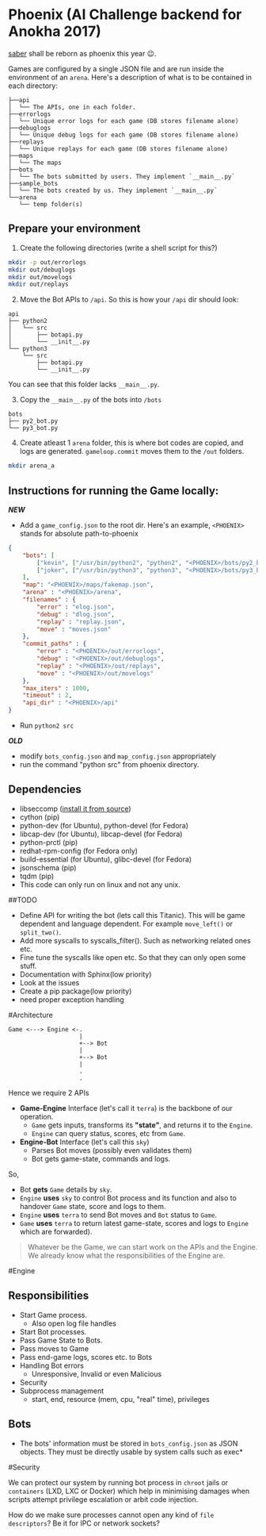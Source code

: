 # Phoenix (AI Challenge backend for Anokha 2017)

[saber](http://www.github.com/arrow-/saber) shall be reborn as phoenix this year :wink:.

Games are configured by a single JSON file and are run inside the environment of an `arena`. Here's a description of what is to be contained in each directory:
```
├──api
│  └── The APIs, one in each folder.
├──errorlogs
│  └── Unique error logs for each game (DB stores filename alone)
├──debuglogs
│  └── Unique debug logs for each game (DB stores filename alone)
├──replays
│  └── Unique replays for each game (DB stores filename alone)
├──maps
│  └── The maps
├──bots
│  └── The bots submitted by users. They implement `__main__.py`
├──sample_bots
│  └── The bots created by us. They implement `__main__.py`
└──arena
   └── temp folder(s)
```

## Prepare your environment

1. Create the following directories (write a shell script for this?)
```bash
mkdir -p out/errorlogs
mkdir out/debuglogs
mkdir out/movelogs
mkdir out/replays
```

2. Move the Bot APIs to `/api`. So this is how your `/api` dir should look:
```
api
├── python2
│   └── src
│       ├── botapi.py
│       └── __init__.py
└── python3
    └── src
        ├── botapi.py
        └── __init__.py
```

You can see that this folder lacks `__main__.py`.

3. Copy the `__main__.py` of the bots into `/bots`
```
bots
├── py2_bot.py
└── py3_bot.py
```

4. Create atleast 1 `arena` folder, this is where bot codes are copied, and logs are generated. `gameloop.commit` moves them to the `/out` folders.
```bash
mkdir arena_a
```

## Instructions for running the Game locally:

***NEW***

+ Add a `game_config.json` to the root dir. Here's an example,
`<PHOENIX>` stands for absolute path-to-phoenix
```json
{
    "bots": [
        ["kevin", ["/usr/bin/python2", "python2", "<PHOENIX>/bots/py2_bot.py"]],
        ["joker", ["/usr/bin/python3", "python3", "<PHOENIX>/bots/py3_bot.py"]]
    ],
    "map": "<PHOENIX>/maps/fakemap.json",
    "arena" : "<PHOENIX>/arena",
    "filenames" : {
        "error" : "elog.json",
        "debug" : "dlog.json",
        "replay" : "replay.json",
        "move" : "moves.json"
    },
    "commit_paths" : {
        "error" : "<PHOENIX>/out/errorlogs",
        "debug" : "<PHOENIX>/out/debuglogs",
        "replay" : "<PHOENIX>/out/replays",
        "move" : "<PHOENIX>/out/movelogs"
    },
    "max_iters" : 1000,
    "timeout" : 2,
    "api_dir" : "<PHOENIX>/api"
}
```

+ Run `python2 src`

***OLD***

+ modify `bots_config.json` and `map_config.json` appropriately
+ run the command "python src" from phoenix directory.


## Dependencies

+ libseccomp ([install it from source](https://vasanthaganeshk.wordpress.com/2016/12/24/libseccomp-for-python2-7/))
+ cython (pip)
+ python-dev (for Ubuntu), python-devel (for Fedora)
+ libcap-dev (for Ubuntu), libcap-devel (for Fedora)
+ python-prctl (pip)
+ redhat-rpm-config (for Fedora only)
+ build-essential (for Ubuntu), glibc-devel (for Fedora)
+ jsonschema (pip)
+ tqdm (pip)
+ This code can only run on linux and not any unix.

##TODO

+ Define API for writing the bot (lets call this Titanic). This will be game dependent and language dependent. For example `move_left()` or `split_two()`.
+ Add more syscalls to syscalls_filter(). Such as networking related ones etc.
+ Fine tune the syscalls like open etc. So that they can only open some stuff.
+ Documentation with Sphinx(low priority)
+ Look at the issues
+ Create a pip package(low priority)
+ need proper exception handling

#Architecture

```
Game <---> Engine <-.
                    |
                    +--> Bot
                    |
                    +--> Bot
                    |
                    .
                    .
```

Hence we require 2 APIs

* **Game-Engine** Interface (let's call it `terra`) is the backbone of our operation.
    - `Game` gets inputs, transforms its **"state"**, and returns it to the `Engine`.
    - `Engine` can query status, scores, etc from `Game`.
* **Engine-Bot** Interface (let's call this `sky`)
    - Parses Bot moves (possibly even validates them)
    - Bot gets game-state, commands and logs.

So,
* Bot **gets** `Game` details by `sky`.
* `Engine` **uses** `sky` to control Bot process and its function and also to handover `Game` state, score and logs to them.
* `Engine` **uses** `terra` to send Bot moves and `Bot` status to `Game`.
* `Game` **uses** `terra` to return latest game-state, scores and logs to `Engine` which are forwarded).

>Whatever be the Game, we can start work on the APIs and the Engine. We already know what the responsibilities of the Engine are.

#Engine

## Responsibilities

* Start Game process.
    - Also open log file handles
* Start Bot processes.
* Pass Game State to Bots.
* Pass moves to Game
* Pass end-game logs, scores etc. to Bots
* Handling Bot errors
    - Unresponsive, Invalid or even Malicious
* Security
* Subprocess management
    - start, end, resource (mem, cpu, "real" time), privileges

## Bots

+ The bots' information must be stored in `bots_config.json` as JSON objects. They must be directly usable by system calls such as exec*

#Security

We can protect our system by running bot process in `chroot` jails or `containers` (LXD, LXC or Docker) which help in minimising damages when scripts attempt privilege escalation or arbit code injection.

How do we make sure processes cannot open any kind of `file descriptors`? Be it for IPC or network sockets?
